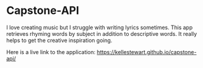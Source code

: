 # Capstone-API

I love creating music but I struggle with writing lyrics sometimes. This app retrieves rhyming words by subject in addition to descriptive words. It really helps to get the creative inspiration going.

Here is a live link to the application:
https://kellestewart.github.io/capstone-api/
